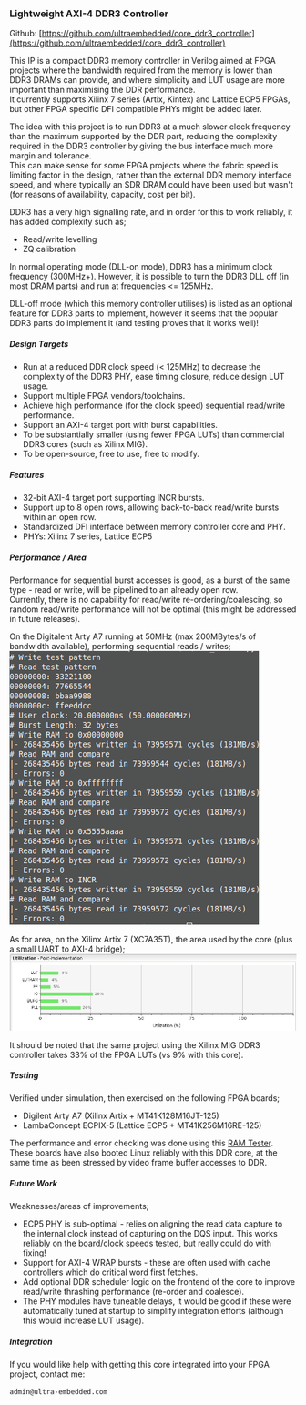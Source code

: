 ### Lightweight AXI-4 DDR3 Controller

Github:   [https://github.com/ultraembedded/core_ddr3_controller](https://github.com/ultraembedded/core_ddr3_controller)

This IP is a compact DDR3 memory controller in Verilog aimed at FPGA projects where the bandwidth required from the memory is lower than DDR3 DRAMs can provide, and where simplicity and LUT usage are more important than maximising the DDR performance.  
It currently supports Xilinx 7 series (Artix, Kintex) and Lattice ECP5 FPGAs, but other FPGA specific DFI compatible PHYs might be added later.

The idea with this project is to run DDR3 at a much slower clock frequency than the maximum supported by the DDR part, reducing the complexity required in the DDR3 controller by giving the bus interface much more margin and tolerance.  
This can make sense for some FPGA projects where the fabric speed is limiting factor in the design, rather than the external DDR memory interface speed, and where typically an SDR DRAM could have been used but wasn't (for reasons of availability, capacity, cost per bit).

DDR3 has a very high signalling rate, and in order for this to work reliably, it has added complexity such as;
* Read/write levelling
* ZQ calibration

In normal operating mode (DLL-on mode), DDR3 has a minimum clock frequency (300MHz+). However, it is possible to turn the DDR3 DLL off (in most DRAM parts) and run at frequencies <= 125MHz.

DLL-off mode (which this memory controller utilises) is listed as an optional feature for DDR3 parts to implement, however it seems that the popular DDR3 parts do implement it (and testing proves that it works well)!

##### Design Targets
* Run at a reduced DDR clock speed (< 125MHz) to decrease the complexity of the DDR3 PHY, ease timing closure, reduce design LUT usage.
* Support multiple FPGA vendors/toolchains.
* Achieve high performance (for the clock speed) sequential read/write performance.
* Support an AXI-4 target port with burst capabilities.
* To be substantially smaller (using fewer FPGA LUTs) than commercial DDR3 cores (such as Xilinx MIG).
* To be open-source, free to use, free to modify.

##### Features
* 32-bit AXI-4 target port supporting INCR bursts.
* Support up to 8 open rows, allowing back-to-back read/write bursts within an open row.
* Standardized DFI interface between memory controller core and PHY.
* PHYs: Xilinx 7 series, Lattice ECP5

##### Performance / Area
Performance for sequential burst accesses is good, as a burst of the same type - read or write, will be pipelined to an already open row.  
Currently, there is no capability for read/write re-ordering/coalescing, so random read/write performance will not be optimal (this might be addressed in future releases).

On the Digitalent Arty A7 running at 50MHz (max 200MBytes/s of bandwidth available), performing sequential reads / writes;
![Performance](docs/artya7.png)

As for area, on the Xilinx Artix 7 (XC7A35T), the area used by the core (plus a small UART to AXI-4 bridge);
![Area](docs/artya7_area.png)

It should be noted that the same project using the Xilinx MIG DDR3 controller takes 33% of the FPGA LUTs (vs 9% with this core).

##### Testing
Verified under simulation, then exercised on the following FPGA boards;
* Digilent Arty A7 (Xilinx Artix + MT41K128M16JT-125)
* LambaConcept ECPIX-5 (Lattice ECP5 + MT41K256M16RE-125)

The performance and error checking was done using this [RAM Tester](https://github.com/ultraembedded/core_ram_tester).  
These boards have also booted Linux reliably with this DDR core, at the same time as been stressed by video frame buffer accesses to DDR.

##### Future Work
Weaknesses/areas of improvements;
* ECP5 PHY is sub-optimal - relies on aligning the read data capture to the internal clock instead of capturing on the DQS input. This works reliably on the board/clock speeds tested, but really could do with fixing!
* Support for AXI-4 WRAP bursts - these are often used with cache controllers which do critical word first fetches.
* Add optional DDR scheduler logic on the frontend of the core to improve read/write thrashing performance (re-order and coalesce).
* The PHY modules have tuneable delays, it would be good if these were automatically tuned at startup to simplify integration efforts (although this would increase LUT usage).

##### Integration
If you would like help with getting this core integrated into your FPGA project, contact me:
```
admin@ultra-embedded.com
```
